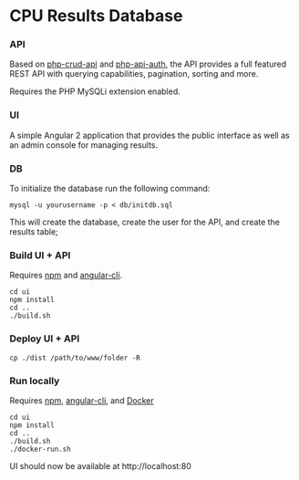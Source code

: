 # CPU Results Database

### API
Based on [php-crud-api](https://github.com/mevdschee/php-crud-api) and [php-api-auth](https://github.com/mevdschee/php-api-auth), the API provides a full featured REST API with querying capabilities, pagination, sorting and more. 

Requires the PHP MySQLi extension enabled.

### UI
A simple Angular 2 application that provides the public interface as well as an admin console for managing results. 

### DB
To initialize the database run the following command: 
 
```mysql -u yourusername -p < db/initdb.sql ```

This will create the database, create the user for the API, and create the results table;

### Build UI + API
Requires [npm](https://www.npmjs.com/) and [angular-cli](https://github.com/angular/angular-cli).

```
cd ui
npm install
cd .. 
./build.sh
```

### Deploy UI + API
```cp ./dist /path/to/www/folder -R```

### Run locally
Requires [npm](https://www.npmjs.com/), [angular-cli](https://github.com/angular/angular-cli), and [Docker](https://www.docker.com/)

```
cd ui
npm install
cd .. 
./build.sh
./docker-run.sh
```

UI should now be available at http://localhost:80